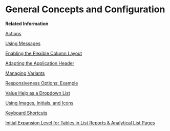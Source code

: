 <!-- loio3768c47116ad47308699e6ed042c23ed -->

# General Concepts and Configuration

**Related Information**  


[Actions](actions-cbf16c5.md "You can use generic actions provided by SAP Fiori elements and implement application-specific actions using annotations or extension points.")

[Using Messages](using-messages-239b192.md "The system generates messages in response to what users do in the SAP system. A message presents information, an instruction, or a warning to users in a given situation.")

[Enabling the Flexible Column Layout](enabling-the-flexible-column-layout-e762257.md "The flexible column layout is a feature that can show two or three columns on a single page.")

[Adapting the Application Header](adapting-the-application-header-ac70343.md "If required, you can change the application header that is generated from the SAP Fiori launchpad.")

[Managing Variants](managing-variants-8ce658e.md "Lets you manage variants with different structures in the filter and content areas.")

[Responsiveness Options: Example](responsiveness-options-example-69efbe7.md "When using SAP Fiori elements, you can make use of specific responsiveness options. For example, in pages that have toolbars (such as list report tables, object page tables, and smart chart toolbars), the system evaluates the com.sap.vocabularies.UI.v1.Importance for each field:")

[Value Help as a Dropdown List](value-help-as-a-dropdown-list-2a0a630.md "If your value help contains a fixed number of values, a dropdown list is rendered.")

[Using Images, Initials, and Icons](using-images-initials-and-icons-5760b63.md "SAP Fiori elements supports the use of images, initials, and icons.")

[Keyboard Shortcuts](keyboard-shortcuts-0cd318c.md "SAP Fiori elements provides keyboard shortcuts for basic operations.")

[Initial Expansion Level for Tables in List Reports & Analytical List Pages](initial-expansion-level-for-tables-in-list-reports-analytical-list-pages-bc05d35.md "You can set the number of expanded levels for tables in List Reports and Analytical List Pages using the initialExpansionLevel property of the PresentationVariant annotation.")

